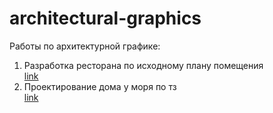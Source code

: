 # architectural-graphics
Работы по архитектурной графике:
1. Разработка ресторана по исходному плану помещения \
[link](https://drive.google.com/file/d/1iPGjgNbyigYgoFDVSs-M4ljZyanGrEII/view?usp=drive_link)
3. Проектирование дома у моря по тз \
[link](https://drive.google.com/file/d/1TS70MEb0HKv1XlHrPN0YXy0vco9y6oVP/view?usp=drive_link)
